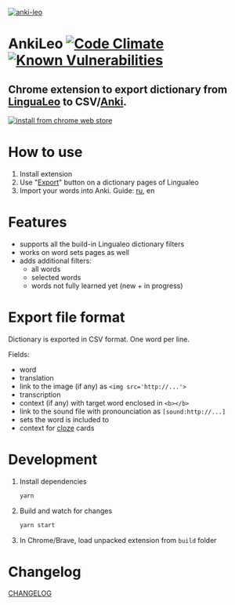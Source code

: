 [![anki-leo](https://raw.githubusercontent.com/troggy/anki-leo/master/resources/webstore/1400x560.png)](#)

# AnkiLeo [![Code Climate](https://codeclimate.com/github/troggy/anki-leo/badges/gpa.svg)](https://codeclimate.com/github/troggy/anki-leo) [![Known Vulnerabilities](https://snyk.io/test/github/troggy/anki-leo/badge.svg?targetFile=package.json)](https://snyk.io/test/github/troggy/anki-leo?targetFile=package.json)

## Chrome extension to export dictionary from [LinguaLeo](http://lingualeo.com/) to CSV/[Anki](http://ankisrs.net/).

[![install from chrome web store](https://raw.githubusercontent.com/troggy/anki-leo/master/resources/webstore/ChromeWebStore_Badge_v2_206x58.png)](https://chrome.google.com/webstore/detail/lingualeo-dictionary-expo/mpaohidlipnfnkbogpmanchjfjpdgcml)

# How to use

1. Install extension
2. Use "[Export](https://raw.githubusercontent.com/troggy/anki-leo/master/resources/webstore/screen-640x400.png)" button on a dictionary pages of Lingualeo
3. Import your words into Anki. Guide: [ru](http://troggy.github.io/anki-leo/), en

# Features

- supports all the build-in Lingualeo dictionary filters
- works on word sets pages as well
- adds additional filters:
  - all words
  - selected words
  - words not fully learned yet (new + in progress)

# Export file format

Dictionary is exported in CSV format. One word per line.

Fields:
- word
- translation
- link to the image (if any) as `<img src='http://...'>`
- transcription
- context (if any) with target word enclosed in `<b></b>`
- link to the sound file with pronounciation as `[sound:http://...]`
- sets the word is included to
- context for [cloze](http://finpapa.ucoz.ru/ankitest-cloze.html) cards

# Development

1. Install dependencies

   ```sh
   yarn
   ```

2. Build and watch for changes

   ```sh
   yarn start
   ```

3. In Chrome/Brave, load unpacked extension from `build` folder

# Changelog

[CHANGELOG](CHANGELOG.md)
